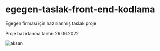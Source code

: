 # egegen-taslak-front-end-kodlama
Egegen firması için hazırlanmış taslak proje

Proje hazırlanma tarihi: 26.06.2022

![aksan](https://user-images.githubusercontent.com/106016843/225987724-f3846aa6-0e23-431a-8088-432f474d49b7.png)

